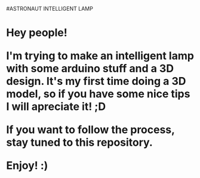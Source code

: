 #ASTRONAUT INTELLIGENT LAMP<h1>

Hey people! 

I'm trying to make an intelligent lamp with some arduino stuff and a 3D design. It's my first time doing a 3D model, so if you have some nice tips I will apreciate it! ;D

If you want to follow the process, stay tuned to this repository.

Enjoy! :)

